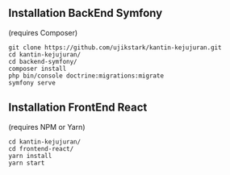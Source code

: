 ## Installation BackEnd Symfony

(requires Composer)
```
git clone https://github.com/ujikstark/kantin-kejujuran.git
cd kantin-kejujuran/
cd backend-symfony/
composer install
php bin/console doctrine:migrations:migrate
symfony serve
```

## Installation FrontEnd React

(requires NPM or Yarn)
```
cd kantin-kejujuran/
cd frontend-react/
yarn install
yarn start
```
